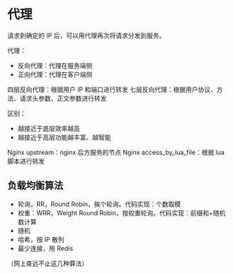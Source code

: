 # 代理

请求到确定的 IP 后，可以用代理再次将请求分发到服务。

代理：
- 反向代理：代理在服务端侧
- 正向代理：代理在客户端侧

四层反向代理：根据用户 IP 和端口进行转发
七层反向代理：根据用户协议、方法、请求头参数、正文参数进行转发

区别：
- 越接近于底层效率越高
- 越接近于高层功能越丰富、越智能

Nginx upstream：nginx 后方服务的节点
Nginx access_by_lua_file：根据 lua 脚本进行转发


## 负载均衡算法

- 轮询，RR，Round Robin，挨个轮询。代码实现：个数取模
- 权重：WRR，Weight Round Robin，按权重轮询。代码实现：前缀和+随机数计算
- 随机
- 哈希，按 IP 散列
- 最少连接，用 Redis 

（网上查远不止这几种算法）